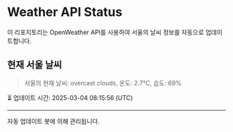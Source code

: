 
# Weather API Status

이 리포지토리는 OpenWeather API를 사용하여 서울의 날씨 정보를 자동으로 업데이트합니다.

## 현재 서울 날씨
> 서울의 현재 날씨: overcast clouds, 온도: 2.7°C, 습도: 69%

⏳ 업데이트 시간: 2025-03-04 08:15:56 (UTC)

---
자동 업데이트 봇에 의해 관리됩니다.
